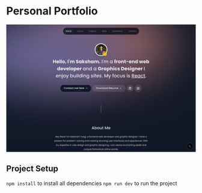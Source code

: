 # Personal Portfolio

![My Profile Picture](./public/preview.png)

## Project Setup

`npm install` to install all dependencies
`npm run dev` to run the project

